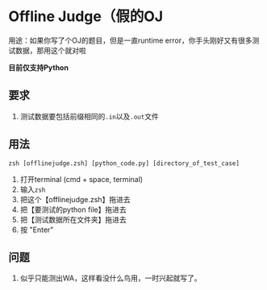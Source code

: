 # Offline Judge（假的OJ
用途：如果你写了个OJ的题目，但是一直runtime error，你手头刚好又有很多测试数据，那用这个就对啦

**目前仅支持Python**

## 要求
1. 测试数据要包括前缀相同的`.in`以及`.out`文件

## 用法
`zsh [offlinejudge.zsh] [python_code.py] [directory_of_test_case]`
1. 打开terminal (cmd + space, terminal)
2. 输入`zsh`
3. 把这个【offlinejudge.zsh】拖进去
4. 把【要测试的python file】拖进去
5. 把【测试数据所在文件夹】拖进去
6. 按 "Enter"

## 问题
1. 似乎只能测出WA，这样看没什么鸟用，一时兴起就写了。
